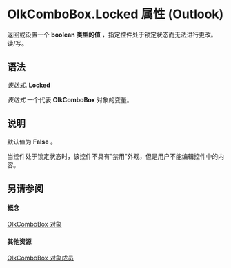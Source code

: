 
# OlkComboBox.Locked 属性 (Outlook)

返回或设置一个 **boolean 类型的值** ，指定控件处于锁定状态而无法进行更改。 读/写。


## 语法

 _表达式_. **Locked**

 _表达式_ 一个代表 **OlkComboBox** 对象的变量。


## 说明

默认值为  **False** 。

当控件处于锁定状态时，该控件不具有"禁用"外观，但是用户不能编辑控件中的内容。


## 另请参阅


#### 概念


[OlkComboBox 对象](8d5e2f25-2962-af28-2523-b7b82473ea0a.md)
#### 其他资源


[OlkComboBox 对象成员](618de9e2-f5b9-40d9-239e-95aeb9dce092.md)
